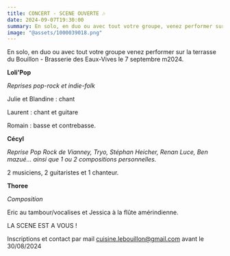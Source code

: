 ```yaml
---
title: CONCERT - SCENE OUVERTE 🎶
date: 2024-09-07T19:30:00
summary: En solo, en duo ou avec tout votre groupe, venez performer sur la terrasse du Bouillon - Brasserie des Eaux-Vives le 7 septembre 2024
image: "@assets/1000039018.png"
---
```


En solo, en duo ou avec tout votre groupe venez performer sur la terrasse du Bouillon - Brasserie des Eaux-Vives le 7 septembre m2024.

**Loli'Pop**

_Reprises pop-rock et indie-folk_

Julie et Blandine : chant

Laurent : chant et guitare

Romain : basse et contrebasse.

**Cécyl**

_Reprise Pop Rock de Vianney, Tryo, Stéphan Heicher, Renan Luce, Ben mazué... ainsi que 1 ou 2 compositions personnelles._

2 musiciens, 2 guitaristes et 1 chanteur.

**Thoree**

_Composition_

Eric au tambour/vocalises et Jessica à la flûte amérindienne.

LA SCENE EST A VOUS !

Inscriptions et contact par mail [cuisine.lebouillon@gmail.com](mailto:cuisine.lebouillon@gmail.com) avant le 30/08/2024
